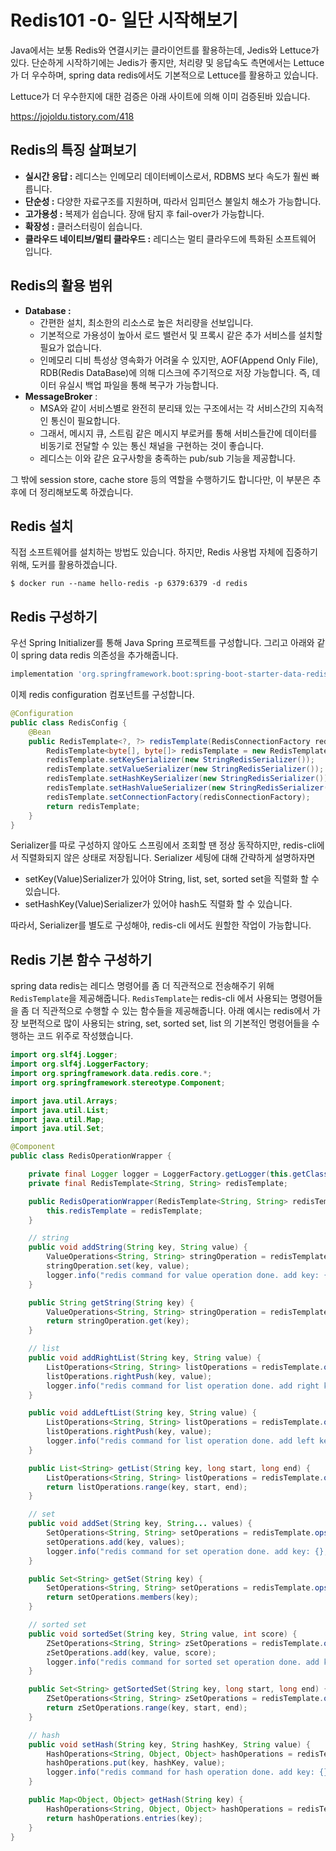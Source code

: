 # Redis101 -0- 일단 시작해보기

Java에서는 보통 Redis와 연결시키는 클라이언트를 활용하는데, Jedis와 Lettuce가 있다. 단순하게 시작하기에는 Jedis가 좋지만, 처리량 및 응답속도 측면에서는 Lettuce가 더 우수하며, spring data redis에서도 기본적으로 Lettuce를 활용하고 있습니다.

Lettuce가 더 우수한지에 대한 검증은 아래 사이트에 의해 이미 검증된바 있습니다.

https://jojoldu.tistory.com/418

## Redis의 특징 살펴보기

- **실시간 응답 :** 레디스는 인메모리 데이터베이스로서, RDBMS 보다 속도가 훨씬 빠릅니다.
- **단순성 :** 다양한 자료구조를 지원하며, 따라서 임피던스 불일치 해소가 가능합니다.
- **고가용성 :** 복제가 쉽습니다. 장애 탐지 후 fail-over가 가능합니다.
- **확장성 :** 클러스터링이 쉽습니다.
- **클라우드 네이티브/멀티 클라우드 :** 레디스는 멀티 클라우드에 특화된 소프트웨어 입니다.

## Redis의 활용 범위

- **Database :** 
  - 간편한 설치, 최소한의 리소스로 높은 처리량을 선보입니다. 
  - 기본적으로 가용성이 높아서 로드 밸런서 및 프록시 같은 추가 서비스를 설치할 필요가 없습니다. 
  - 인메모리 디비 특성상 영속화가 어려울 수 있지만, AOF(Append Only File), RDB(Redis DataBase)에 의해 디스크에 주기적으로 저장 가능합니다. 즉, 데이터 유실시 백업 파일을 통해 복구가 가능합니다.
- **MessageBroker** : 
  - MSA와 같이 서비스별로 완전히 분리돼 있는 구조에서는 각 서비스간의 지속적인 통신이 필요합니다.
  - 그래서, 메시지 큐, 스트림 같은 메시지 부로커를 통해 서비스들간에 데이터를 비동기로 전달할 수 있는 통신 채널을 구현하는 것이 좋습니다.
  - 레디스는 이와 같은 요구사항을 충족하는 pub/sub 기능을 제공합니다.

그 밖에 session store, cache store 등의 역할을 수행하기도 합니다만, 이 부분은 추후에 더 정리해보도록 하겠습니다.

## Redis 설치

직접 소프트웨어를 설치하는 방법도 있습니다. 하지만, Redis 사용법 자체에 집중하기 위해, 도커를 활용하겠습니다.

```shell
$ docker run --name hello-redis -p 6379:6379 -d redis
```

## Redis 구성하기

우선 Spring Initializer를 통해 Java Spring 프로젝트를 구성합니다. 그리고 아래와 같이 spring data redis 의존성을 추가해줍니다.

```groovy
implementation 'org.springframework.boot:spring-boot-starter-data-redis'
```

이제 redis configuration 컴포넌트를 구성합니다.

```java
@Configuration
public class RedisConfig {
    @Bean
    public RedisTemplate<?, ?> redisTemplate(RedisConnectionFactory redisConnectionFactory) {
        RedisTemplate<byte[], byte[]> redisTemplate = new RedisTemplate<>();
        redisTemplate.setKeySerializer(new StringRedisSerializer());
        redisTemplate.setValueSerializer(new StringRedisSerializer());
        redisTemplate.setHashKeySerializer(new StringRedisSerializer());
        redisTemplate.setHashValueSerializer(new StringRedisSerializer());
        redisTemplate.setConnectionFactory(redisConnectionFactory);
        return redisTemplate;
    }
}
```

Serializer를 따로 구성하지 않아도 스프링에서 조회할 땐 정상 동작하지만, redis-cli에서 직렬화되지 않은 상태로 저장됩니다. Serializer 세팅에 대해 간략하게 설명하자면

- setKey(Value)Serializer가 있어야 String, list, set, sorted set을 직렬화 할 수 있습니다. 
- setHashKey(Value)Serializer가 있어야 hash도 직렬화 할 수 있습니다.

따라서, Serializer를 별도로 구성해야, redis-cli 에서도 원할한 작업이 가능합니다.

## Redis 기본 함수 구성하기

spring data redis는 레디스 명령어를 좀 더 직관적으로 전송해주기 위해 `RedisTemplate`을 제공해줍니다. `RedisTemplate`는 redis-cli 에서 사용되는 명령어들을 좀 더 직관적으로 수행할 수 있는 함수들을 제공해줍니다.
아래 예시는 redis에서 가장 보편적으로 많이 사용되는 string, set, sorted set, list 의 기본적인 명령어들을 수행하는 코드 위주로 작성했습니다.

```java
import org.slf4j.Logger;
import org.slf4j.LoggerFactory;
import org.springframework.data.redis.core.*;
import org.springframework.stereotype.Component;

import java.util.Arrays;
import java.util.List;
import java.util.Map;
import java.util.Set;

@Component
public class RedisOperationWrapper {

    private final Logger logger = LoggerFactory.getLogger(this.getClass());
    private final RedisTemplate<String, String> redisTemplate;

    public RedisOperationWrapper(RedisTemplate<String, String> redisTemplate) {
        this.redisTemplate = redisTemplate;
    }

    // string
    public void addString(String key, String value) {
        ValueOperations<String, String> stringOperation = redisTemplate.opsForValue();
        stringOperation.set(key, value);
        logger.info("redis command for value operation done. add key: {}, value: {}", key, value);
    }

    public String getString(String key) {
        ValueOperations<String, String> stringOperation = redisTemplate.opsForValue();
        return stringOperation.get(key);
    }

    // list
    public void addRightList(String key, String value) {
        ListOperations<String, String> listOperations = redisTemplate.opsForList();
        listOperations.rightPush(key, value);
        logger.info("redis command for list operation done. add right key: {}, value: {}", key, value);
    }

    public void addLeftList(String key, String value) {
        ListOperations<String, String> listOperations = redisTemplate.opsForList();
        listOperations.rightPush(key, value);
        logger.info("redis command for list operation done. add left key: {}, value: {}", key, value);
    }

    public List<String> getList(String key, long start, long end) {
        ListOperations<String, String> listOperations = redisTemplate.opsForList();
        return listOperations.range(key, start, end);
    }

    // set
    public void addSet(String key, String... values) {
        SetOperations<String, String> setOperations = redisTemplate.opsForSet();
        setOperations.add(key, values);
        logger.info("redis command for set operation done. add key: {}, value: {}", key, Arrays.toString(values));
    }

    public Set<String> getSet(String key) {
        SetOperations<String, String> setOperations = redisTemplate.opsForSet();
        return setOperations.members(key);
    }

    // sorted set
    public void sortedSet(String key, String value, int score) {
        ZSetOperations<String, String> zSetOperations = redisTemplate.opsForZSet();
        zSetOperations.add(key, value, score);
        logger.info("redis command for sorted set operation done. add key: {}, value: {}, score: {}", key, value, score);
    }

    public Set<String> getSortedSet(String key, long start, long end) {
        ZSetOperations<String, String> zSetOperations = redisTemplate.opsForZSet();
        return zSetOperations.range(key, start, end);
    }

    // hash
    public void setHash(String key, String hashKey, String value) {
        HashOperations<String, Object, Object> hashOperations = redisTemplate.opsForHash();
        hashOperations.put(key, hashKey, value);
        logger.info("redis command for hash operation done. add key: {}, hashKey: {}, value: {}", key, hashKey, value);
    }

    public Map<Object, Object> getHash(String key) {
        HashOperations<String, Object, Object> hashOperations = redisTemplate.opsForHash();
        return hashOperations.entries(key);
    }
}
```

